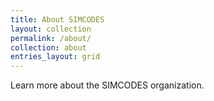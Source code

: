 ```yaml
---
title: About SIMCODES
layout: collection
permalink: /about/
collection: about
entries_layout: grid
---
```


Learn more about the SIMCODES organization.
